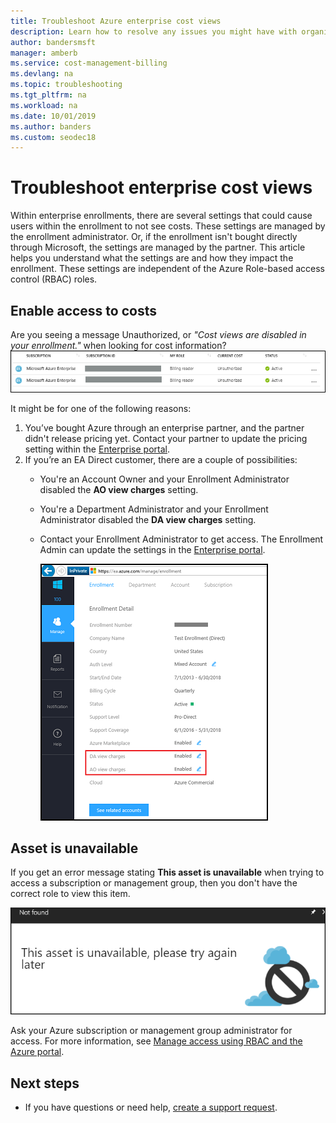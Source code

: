 ```yaml
---
title: Troubleshoot Azure enterprise cost views
description: Learn how to resolve any issues you might have with organizational cost views within the Azure portal.  
author: bandersmsft
manager: amberb
ms.service: cost-management-billing
ms.devlang: na
ms.topic: troubleshooting
ms.tgt_pltfrm: na
ms.workload: na
ms.date: 10/01/2019
ms.author: banders
ms.custom: seodec18
---
```


# Troubleshoot enterprise cost views

Within enterprise enrollments, there are several settings that could cause users within the enrollment to not see costs.  These settings are managed by the enrollment administrator. Or, if the enrollment isn't bought directly through Microsoft, the settings are managed by the partner.  This article helps you understand what the settings are and how they impact the enrollment. These settings are independent of the Azure Role-based access control (RBAC) roles.

## Enable access to costs

Are you seeing a message Unauthorized, or *"Cost views are disabled in your enrollment."* when looking for cost information?
![Screenshot that shows "unauthorized" in Current Cost field for subscription.](media/billing-enterprise-mgmt-groups/unauthorized.png)

It might be for one of the following reasons:

1. You’ve bought Azure through an enterprise partner, and the partner didn't release pricing yet. Contact your partner to update the pricing setting within the [Enterprise portal](https://ea.azure.com).
2. If you’re an EA Direct customer, there are a couple of possibilities:
    * You're an Account Owner and your Enrollment Administrator disabled the **AO view charges** setting.  
    * You're a Department Administrator and your Enrollment Administrator disabled the **DA view charges** setting.
    * Contact your Enrollment Administrator to get access. The Enrollment Admin can update the settings in the [Enterprise portal](https://ea.azure.com/manage/enrollment).

      ![Screenshot that shows the Enterprise Portal Settings for view charges.](media/billing-enterprise-mgmt-groups/ea-portal-settings.png)

## Asset is unavailable

If you get an error message stating **This asset is unavailable** when trying to access a subscription or management group, then you don't have the correct role to view this item.  

![Screenshot that shows "asset is unavailable" message.](media/billing-enterprise-mgmt-groups/asset-not-found.png)

Ask your Azure subscription or management group administrator for access. For more information, see [Manage access using RBAC and the Azure portal](../role-based-access-control/role-assignments-portal.md).

## Next steps
- If you have questions or need help, [create a support request](https://go.microsoft.com/fwlink/?linkid=2083458).
